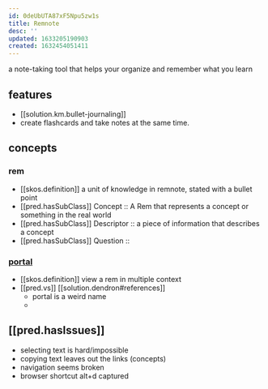 ```yaml
---
id: 0deUbUTA87xF5Npu5zw1s
title: Remnote
desc: ''
updated: 1633205190903
created: 1632454051411
---
```


a note-taking tool that helps your organize and remember what you learn

## features

- [[solution.km.bullet-journaling]]  
- create flashcards and take notes at the same time.

## concepts

### rem
- [[skos.definition]] a unit of knowledge in remnote, stated with a bullet point
- [[pred.hasSubClass]] Concept :: A Rem that represents a concept or something in the real world
- [[pred.hasSubClass]] Descriptor :: a piece of information that describes a concept
- [[pred.hasSubClass]] Question :: 


### [portal](https://www.remnote.com/p/help/document/rML9ANQyE7DW3XqPn)

- [[skos.definition]] view a rem in multiple context
- [[pred.vs]] [[solution.dendron#references]]
  - portal is a weird name
  - 

## [[pred.hasIssues]]

- selecting text is hard/impossible
- copying text leaves out the links (concepts)
- navigation seems broken
- browser shortcut alt+d captured


